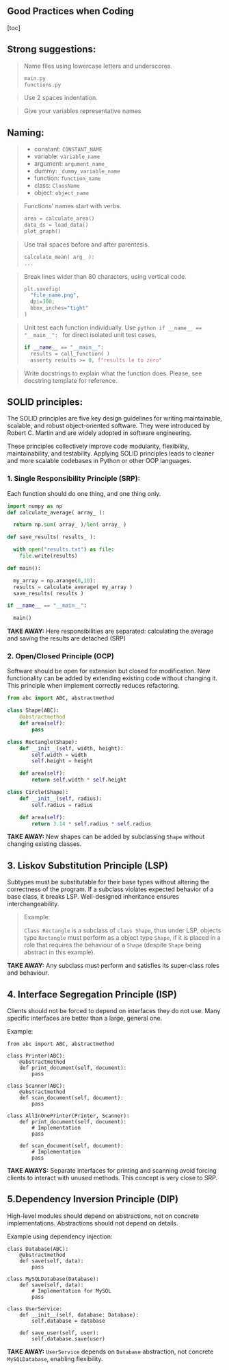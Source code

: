 ## Good Practices when Coding 

[toc]


## Strong suggestions:

>   Name files using lowercase letters and underscores.
>```python
> main.py
> functions.py
>```

> Use 2 spaces indentation.

> Give your variables representative names

## Naming:
> - constant: ```CONSTANT_NAME```
> - variable: ```variable_name```
> - argument: ```argument_name_```
> - dummy: ```_dummy_variable_name```
> - function: ```function_name```
> - class: ```ClassName```
> - object: ```object_name```

> Functions' names start with verbs.
> ```python
> area = calculate_area()
> data_ds = load_data()
> plot_graph()
> ```

> Use trail spaces before and after parentesis.
> ```python
> calculate_mean( arg_ ):
> ...
> ```

>  Break lines wider than 80 characters, using vertical code.
> ```python 
> plt.savefig(
>   "file_name.png",
>   dpi=300,
>   bbox_inches="tight"
> ) 
> ```

> Unit test each function individually. Use ```python if __name__ == "__main__": ``` for direct isolated unit test cases.
> ```python
> if __name__ == "__main__":
>   results = call_function( )
>   asserty results >= 0, f"results le to zero"
> ```

>   Write docstrings to explain what the function does. Please, see docstring template for reference.

## SOLID principles:

The SOLID principles are five key design guidelines for writing maintainable, scalable, and robust object-oriented software. They were introduced by Robert C. Martin and are widely adopted in software engineering.

These principles collectively improve code modularity, flexibility, maintainability, and testability. Applying SOLID principles leads to cleaner and more scalable codebases in Python or other OOP languages.

### 1. Single Responsibility Principle (SRP):
Each function should do one thing, and one thing only.

```python
import numpy as np
def calculate_average( array_ ):

  return np.sum( array_ )/len( array_ )

def save_results( results_ ):

  with open("results.txt") as file:
    file.write(results)

def main():

  my_array = np.arange(0,10):
  results = calculate_average( my_array )
  save_results( results )

if __name__ == "__main__":

  main()

```

**TAKE AWAY:** Here responsibilities are separated: calculating the average and saving the results are detached (SRP)

  ### 2. Open/Closed Principle (OCP)

  Software should be open for extension but closed for modification. New functionality can be added by extending existing code without changing
  it. This principle when implement correctly reduces refactoring.

```python
from abc import ABC, abstractmethod

class Shape(ABC):
    @abstractmethod
    def area(self):
        pass

class Rectangle(Shape):
    def __init__(self, width, height):
        self.width = width
        self.height = height

    def area(self):
        return self.width * self.height

class Circle(Shape):
    def __init__(self, radius):
        self.radius = radius

    def area(self):
        return 3.14 * self.radius * self.radius
```

**TAKE AWAY:** New shapes can be added by subclassing `Shape` without changing existing classes.

## 3. Liskov Substitution Principle (LSP)

Subtypes must be substitutable for their base types without altering the correctness of the program. If a subclass violates expected behavior of a base class, it breaks LSP. Well-designed inheritance ensures interchangeability.

> Example:
>
> `Class Rectangle` is a subclass of `class Shape`, thus under LSP, objects type `Rectangle` must perform as a object type `Shape`, if it is placed in a role that requires the behaviour of a `Shape` (despite `Shape` being abstract in this example).

**TAKE AWAY:** Any subclass must perform and satisfies its super-class roles and behaviour.

## 4. Interface Segregation Principle (ISP)

Clients should not be forced to depend on interfaces they do not use. Many specific interfaces are better than a large, general one.

Example:

```python3
from abc import ABC, abstractmethod

class Printer(ABC):
    @abstractmethod
    def print_document(self, document):
        pass

class Scanner(ABC):
    @abstractmethod
    def scan_document(self, document):
        pass

class AllInOnePrinter(Printer, Scanner):
    def print_document(self, document):
        # Implementation
        pass

    def scan_document(self, document):
        # Implementation
        pass
```

**TAKE AWAYS:** Separate interfaces for printing and scanning avoid forcing clients to interact with unused methods. This concept is very close to SRP.

## 5.Dependency Inversion Principle (DIP)

High-level modules should depend on abstractions, not on concrete implementations. Abstractions should not depend on details.

Example using dependency injection:

```python3
class Database(ABC):
    @abstractmethod
    def save(self, data):
        pass

class MySQLDatabase(Database):
    def save(self, data):
        # Implementation for MySQL
        pass

class UserService:
    def __init__(self, database: Database):
        self.database = database

    def save_user(self, user):
        self.database.save(user)
```

**TAKE AWAY:** `UserService` depends on `Database` abstraction, not concrete `MySQLDatabase`, enabling flexibility.

